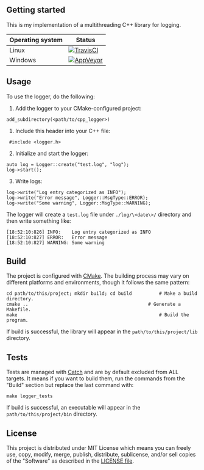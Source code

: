 ## Getting started
This is my implementation of a multithreading C++ library for logging.



Operating system | Status
---------------- | ----------
Linux            | [![TravisCI](https://img.shields.io/travis/oyyablokov/cpp-logger/develop.svg)](https://travis-ci.org/oyyablokov/cpp-logger)
Windows          | [![AppVeyor](https://img.shields.io/appveyor/ci/oyyablokov/cpp-logger/develop.svg)](https://ci.appveyor.com/project/oyyablokov/cpp-logger)

## Usage
To use the logger, do the following:

1. Add the logger to your CMake-configured project:
```
add_subdirectory(<path/to/cpp_logger>)
```

1. Include this header into your C++ file:
```
 #include <logger.h>
```

2. Initialize and start the logger:
```
auto log = Logger::create("test.log", "log");
log->start();
```

3. Write logs:
```
log->write("Log entry categorized as INFO");
log->write("Error message", Logger::MsgType::ERROR);
log->write("Some warning", Logger::MsgType::WARNING);
```
The logger will create a `test.log` file under `./log/\<date\>/` directory and then write something like:
```
[18:52:10:826] INFO:	Log entry categorized as INFO
[18:52:10:827] ERROR:	Error message
[18:52:10:827] WARNING:	Some warning
```

## Build
The project is configured with [CMake](https://cmake.org/). The building process may vary on different platforms and environments, though it follows the same pattern:
```
cd path/to/this/project; mkdir build; cd build          # Make a build directory.
cmake ..    		                                # Generate a Makefile.
make                                                    # Build the program.
```
If build is successful, the library will appear in the `path/to/this/project/lib` directory.

## Tests
Tests are managed with [Catch](https://github.com/catchorg/Catch2) and are by default excluded from ALL targets. It means if you want to build them, run the commands from the "Build" section but replace the last command with:
```
make logger_tests
```
If build is successful, an executable will appear in the `path/to/this/project/bin` directory.

## License
This project is distributed under MIT License which means you can freely use, copy, modify, merge, publish, distribute, sublicense, and/or sell copies of the "Software" as described in the [LICENSE file](https://github.com/oyyablokov/cpp-logger/blob/master/LICENSE).
